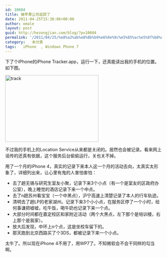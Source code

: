 ```yaml
---
id: 10604
title: 被苹果公司追踪了
date: 2011-04-25T15:38:06+00:00
author: omale
layout: post
guid: http://hezongjian.com/blog/?p=10604
permalink: '/2011/04/25/%e8%a2%ab%e8%8b%b9%e6%9e%9c%e5%85%ac%e5%8f%b8%e8%bf%bd%e8%b8%aa%e4%ba%86/'
category:   未分类  
tags:   iPhone  , Windows Phone 7
---
```

下了个iPhone的iPhone Tracker.app，运行一下，还真能读出我的手机的位置。如下图。

[<img class="aligncenter size-medium wp-image-10605" height="215" src="/uploads/2011/04/track-300x215.png" title="track" width="300"  />](/uploads/2011/04/track.png)

不过我的手机上的Location Service从来都是关闭的。居然也会被记录。看来网上谣传的还真有依据，这个服务后台偷偷运行，关也关不掉。

用了一个月的iPhone 4，真实的记录下来本人这一个月的活动去向，太真实太形象了，详细列出来，让心里有鬼的人害怕害怕：

  * 去了趟无锡与研究生室友小聚，记录下来3个小点（有一个是室友的区政府办公室），晚上睡觉的酒店记录下来一个中点。
  * 去了n趟苏州看宝宝（一个中黑点），沪宁高速上清楚记录了本人的行车轨迹。
  * 清明去了趟LP的老家湖州。记录下来3个小小点，在服务区停了一个小时，给何事谦把嘘嘘，吃午饭，喝牛奶也记录下来一个点。
  * 大部分时间都在嘉定校区和家附近活动（两个大黑点，左下那个是培训楼，右上那个是我家）。
  * 放大后发现，中环上n个点，这是坐校车留下的。
  * 那天跑到北京西路买了个3DS，都被记录下来一个小点。

太牛了。所以现在iPhone 4不用了，用WP7了。不知微软会不会干同样的勾当啊。